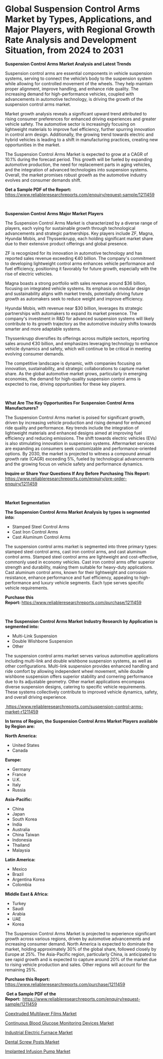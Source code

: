 <p><h1>Global Suspension Control Arms Market by Types, Applications, and Major Players, with Regional Growth Rate Analysis and Development Situation, from 2024 to 2031</h1></p><p><strong>Suspension Control Arms Market Analysis and Latest Trends</strong></p>
<p><p>Suspension control arms are essential components in vehicle suspension systems, serving to connect the vehicle’s body to the suspension system while allowing for controlled movement of the wheels. They help maintain proper alignment, improve handling, and enhance ride quality. The increasing demand for high-performance vehicles, coupled with advancements in automotive technology, is driving the growth of the suspension control arms market.</p><p>Market growth analysis reveals a significant upward trend attributed to rising consumer preferences for enhanced driving experiences and greater vehicle safety. The automotive sector is increasingly focusing on lightweight materials to improve fuel efficiency, further spurring innovation in control arm design. Additionally, the growing trend towards electric and hybrid vehicles is leading to a shift in manufacturing practices, creating new opportunities in the market. </p><p>The Suspension Control Arms Market is expected to grow at a CAGR of 10.1% during the forecast period. This growth will be fueled by expanding automotive production, the need for replacement parts in aging vehicles, and the integration of advanced technologies into suspension systems. Overall, the market promises robust growth as the automotive industry evolves and consumer demands shift.</p></p>
<p><strong>Get a Sample PDF of the Report:&nbsp;</strong> <a href="https://www.reliableresearchreports.com/enquiry/request-sample/1211459?utm_campaign=28&utm_medium=2&utm_source=Github&utm_content=ia&utm_term=05112024&utm_id=suspension-control-arms">https://www.reliableresearchreports.com/enquiry/request-sample/1211459</a></p>
<p>&nbsp;</p>
<p><strong>Suspension Control Arms Major Market Players</strong></p>
<p><p>The Suspension Control Arms Market is characterized by a diverse range of players, each vying for sustainable growth through technological advancements and strategic partnerships. Key players include ZF, Magna, Hyundai Mobis, and Thyssenkrupp, each holding significant market share due to their extensive product offerings and global presence.</p><p>ZF is recognized for its innovation in automotive technology and has reported sales revenue exceeding €40 billion. The company's commitment to developing lightweight control arms enhances vehicle performance and fuel efficiency, positioning it favorably for future growth, especially with the rise of electric vehicles.</p><p>Magna boasts a strong portfolio with sales revenue around $36 billion, focusing on integrated vehicle systems. Its emphasis on modular design and sustainability aligns with market trends, potentially driving future growth as automakers seek to reduce weight and improve efficiency.</p><p>Hyundai Mobis, with revenue near $30 billion, leverages its strategic partnerships with automakers to expand its market presence. The company's investment in R&D for advanced suspension systems will likely contribute to its growth trajectory as the automotive industry shifts towards smarter and more adaptable systems.</p><p>Thyssenkrupp diversifies its offerings across multiple sectors, reporting sales around €30 billion, and emphasizes leveraging technology to enhance vehicle dynamics and safety, which will continue to be critical in meeting evolving consumer demands.</p><p>The competitive landscape is dynamic, with companies focusing on innovation, sustainability, and strategic collaborations to capture market share. As the global automotive market grows, particularly in emerging economies, the demand for high-quality suspension control arms is expected to rise, driving opportunities for these key players.</p></p>
<p>&nbsp;</p>
<p><strong>What Are The Key Opportunities For Suspension Control Arms Manufacturers?</strong></p>
<p><p>The Suspension Control Arms market is poised for significant growth, driven by increasing vehicle production and rising demand for enhanced ride quality and performance. Key trends include the integration of lightweight materials and enhanced designs aimed at improving fuel efficiency and reducing emissions. The shift towards electric vehicles (EVs) is also stimulating innovation in suspension systems. Aftermarket services are expanding as consumers seek customizable and performance-oriented options. By 2030, the market is projected to witness a compound annual growth rate (CAGR) exceeding 5%, fueled by technological advancements and the growing focus on vehicle safety and performance dynamics.</p></p>
<p><strong>Inquire or Share Your Questions If Any Before Purchasing This Report:</strong> <a href="https://www.reliableresearchreports.com/enquiry/pre-order-enquiry/1211459?utm_campaign=28&utm_medium=2&utm_source=Github&utm_content=ia&utm_term=05112024&utm_id=suspension-control-arms">https://www.reliableresearchreports.com/enquiry/pre-order-enquiry/1211459</a></p>
<p>&nbsp;</p>
<p><strong>Market Segmentation</strong></p>
<p><strong>The Suspension Control Arms Market Analysis by types is segmented into:</strong></p>
<p><ul><li>Stamped Steel Control Arms</li><li>Cast Iron Control Arms</li><li>Cast Aluminum Control Arms</li></ul></p>
<p><p>The suspension control arms market is segmented into three primary types: stamped steel control arms, cast iron control arms, and cast aluminum control arms. Stamped steel control arms are lightweight and cost-effective, commonly used in economy vehicles. Cast iron control arms offer superior strength and durability, making them suitable for heavy-duty applications. Cast aluminum control arms, known for their lightweight and corrosion resistance, enhance performance and fuel efficiency, appealing to high-performance and luxury vehicle segments. Each type serves specific vehicle requirements.</p></p>
<p><strong>Purchase this Report:&nbsp;</strong><a href="https://www.reliableresearchreports.com/purchase/1211459?utm_campaign=28&utm_medium=2&utm_source=Github&utm_content=ia&utm_term=05112024&utm_id=suspension-control-arms">https://www.reliableresearchreports.com/purchase/1211459</a></p>
<p>&nbsp;</p>
<p><strong>The Suspension Control Arms Market Industry Research by Application is segmented into:</strong></p>
<p><ul><li>Multi-Link Suspension</li><li>Double Wishbone Suspension</li><li>Other</li></ul></p>
<p><p>The suspension control arms market serves various automotive applications including multi-link and double wishbone suspension systems, as well as other configurations. Multi-link suspension provides enhanced handling and ride comfort by allowing independent wheel movement, while double wishbone suspension offers superior stability and cornering performance due to its adjustable geometry. Other market applications encompass diverse suspension designs, catering to specific vehicle requirements. These systems collectively contribute to improved vehicle dynamics, safety, and overall driving experience.</p></p>
<p><a href="https://www.reliableresearchreports.com/suspension-control-arms-market-r1211459?utm_campaign=28&utm_medium=2&utm_source=Github&utm_content=ia&utm_term=05112024&utm_id=suspension-control-arms">&nbsp;https://www.reliableresearchreports.com/suspension-control-arms-market-r1211459</a></p>
<p><strong>In terms of Region, the Suspension Control Arms Market Players available by Region are:</strong></p>
<p>
    <p> <strong> North America: </strong>
        <ul>
            <li>United States</li>
            <li>Canada</li>
        </ul>
        </p> 
    <p> <strong> Europe: </strong>
        <ul>
            <li>Germany</li>
            <li>France</li>
            <li>U.K.</li>
            <li>Italy</li>
            <li>Russia</li>
        </ul>
        </p> 
    <p> <strong> Asia-Pacific: </strong>
        <ul>
            <li>China</li>
            <li>Japan</li>
            <li>South Korea</li>
            <li>India</li>
            <li>Australia</li>
            <li>China Taiwan</li>
            <li>Indonesia</li>
            <li>Thailand</li>
            <li>Malaysia</li>
        </ul>
        </p> 
    <p> <strong> Latin America: </strong>
        <ul>
            <li>Mexico</li>
            <li>Brazil</li>
            <li>Argentina Korea</li>
            <li>Colombia</li>
        </ul>
        </p> 
    <p> <strong> Middle East & Africa: </strong>
        <ul>
            <li>Turkey</li>
            <li>Saudi</li>
            <li>Arabia</li>
            <li>UAE</li>
            <li>Korea</li>
        </ul>
    </p>
    </p>
<p><p>The Suspension Control Arms Market is projected to experience significant growth across various regions, driven by automotive advancements and increasing consumer demand. North America is expected to dominate the market, holding approximately 30% of the global share, followed closely by Europe at 25%. The Asia-Pacific region, particularly China, is anticipated to see rapid growth and is expected to capture around 20% of the market due to rising vehicle production and sales. Other regions will account for the remaining 25%.</p></p>
<p><strong>Purchase this Report: </strong><a href="https://www.reliableresearchreports.com/purchase/1211459?utm_campaign=28&utm_medium=2&utm_source=Github&utm_content=ia&utm_term=05112024&utm_id=suspension-control-arms">https://www.reliableresearchreports.com/purchase/1211459</a></p>
<p>&nbsp;<strong>Get a Sample PDF of the Report:&nbsp;&nbsp;</strong><a href="https://www.reliableresearchreports.com/enquiry/request-sample/1211459?utm_campaign=28&utm_medium=2&utm_source=Github&utm_content=ia&utm_term=05112024&utm_id=suspension-control-arms">https://www.reliableresearchreports.com/enquiry/request-sample/1211459</a></p>
<p><strong></strong></p>
<p><p><a href="https://github.com/LoretaDushku585/Market-Research-Report-List-1/blob/main/coextruded-multilayer-films-market.md?utm_campaign=28&utm_medium=2&utm_source=Github&utm_content=ia&utm_term=05112024&utm_id=suspension-control-arms">Coextruded Multilayer Films Market</a></p><p><a href="https://issuu.com/reportprime-2/docs/continuous-blood-glucose-monitoring_c93b4e13be1ca7?utm_campaign=28&utm_medium=2&utm_source=Github&utm_content=ia&utm_term=05112024&utm_id=suspension-control-arms">Continuous Blood Glucose Monitoring Devices Market</a></p><p><a href="https://github.com/OrlandoHBarks/Market-Research-Report-List-1/blob/main/industrial-electric-furnace-market.md?utm_campaign=28&utm_medium=2&utm_source=Github&utm_content=ia&utm_term=05112024&utm_id=suspension-control-arms">Industrial Electric Furnace Market</a></p><p><a href="https://issuu.com/reportprime-2/docs/dental-screw-posts-market-size-2030_743f9d4f53dad3?utm_campaign=28&utm_medium=2&utm_source=Github&utm_content=ia&utm_term=05112024&utm_id=suspension-control-arms">Dental Screw Posts Market</a></p><p><a href="https://issuu.com/reportprime-2/docs/implanted-infusion-pump-market-size_d6b60a6f1ace66?utm_campaign=28&utm_medium=2&utm_source=Github&utm_content=ia&utm_term=05112024&utm_id=suspension-control-arms">Implanted Infusion Pump Market</a></p></p>